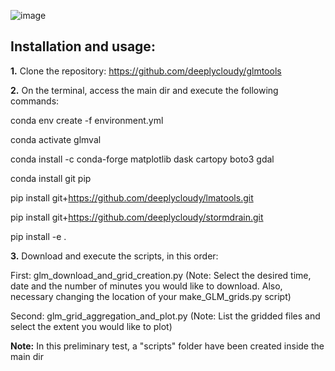 ![image](https://user-images.githubusercontent.com/54595784/213831880-7b7c7da6-8c2e-45c8-89ec-ae978f61d141.png)

## Installation and usage:

**1.** Clone the repository: https://github.com/deeplycloudy/glmtools

**2.** On the terminal, access the main dir and execute the following commands:

  conda env create -f environment.yml

  conda activate glmval

  conda install -c conda-forge matplotlib dask cartopy boto3 gdal

  conda install git pip

  pip install git+https://github.com/deeplycloudy/lmatools.git

  pip install git+https://github.com/deeplycloudy/stormdrain.git

  pip install -e .

**3.** Download and execute the scripts, in this order:

First: glm_download_and_grid_creation.py 
(Note: Select the desired time, date and the number of minutes you would like to download. Also, necessary changing the location of your make_GLM_grids.py script)

Second: glm_grid_aggregation_and_plot.py
(Note: List the gridded files and select the extent you would like to plot)

**Note:** In this preliminary test, a "scripts" folder have been created inside the main dir
